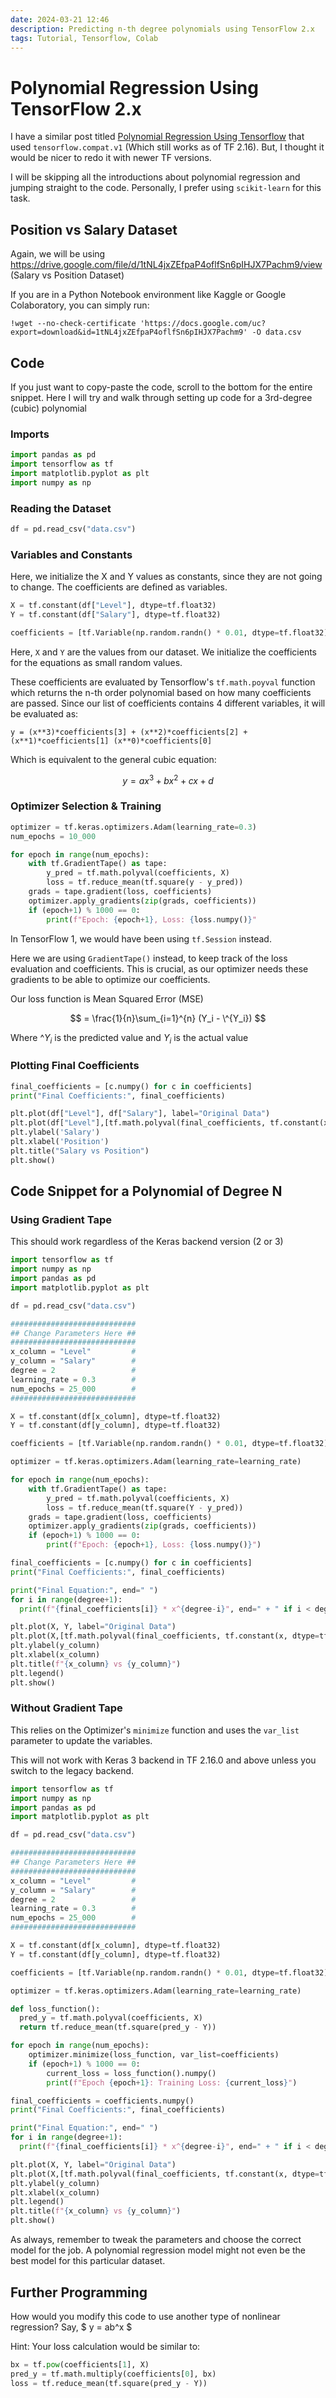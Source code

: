 ```yaml
---
date: 2024-03-21 12:46
description: Predicting n-th degree polynomials using TensorFlow 2.x
tags: Tutorial, Tensorflow, Colab
---
```


# Polynomial Regression Using TensorFlow 2.x

I have a similar post titled [Polynomial Regression Using Tensorflow](/posts/2019-12-16-TensorFlow-Polynomial-Regression.html) that used `tensorflow.compat.v1` (Which still works as of TF 2.16). But, I thought it would be nicer to redo it with newer TF versions. 

I will be skipping all the introductions about polynomial regression and jumping straight to the code. Personally, I prefer using `scikit-learn` for this task.

## Position vs Salary Dataset

Again, we will be using https://drive.google.com/file/d/1tNL4jxZEfpaP4oflfSn6pIHJX7Pachm9/view (Salary vs Position Dataset)

If you are in a Python Notebook environment like Kaggle or Google Colaboratory, you can simply run:
```Termcap
!wget --no-check-certificate 'https://docs.google.com/uc?export=download&id=1tNL4jxZEfpaP4oflfSn6pIHJX7Pachm9' -O data.csv
```

## Code

If you just want to copy-paste the code, scroll to the bottom for the entire snippet. Here I will try and walk through setting up code for a 3rd-degree (cubic) polynomial

### Imports

```python
import pandas as pd
import tensorflow as tf
import matplotlib.pyplot as plt
import numpy as np
```

### Reading the Dataset

```python
df = pd.read_csv("data.csv")
```

### Variables and Constants

Here, we initialize the X and Y values as constants, since they are not going to change. The coefficients are defined as variables.

```python
X = tf.constant(df["Level"], dtype=tf.float32)
Y = tf.constant(df["Salary"], dtype=tf.float32)

coefficients = [tf.Variable(np.random.randn() * 0.01, dtype=tf.float32) for _ in range(4)]
```

Here, `X` and `Y` are the values from our dataset. We initialize the coefficients for the equations as small random values.

These coefficients are evaluated by Tensorflow's `tf.math.poyval` function which returns the n-th order polynomial based on how many coefficients are passed. Since our list of coefficients contains 4 different variables, it will be evaluated as:

```
y = (x**3)*coefficients[3] + (x**2)*coefficients[2] + (x**1)*coefficients[1] (x**0)*coefficients[0]
``` 

Which is equivalent to the general cubic equation:

<script type="text/javascript"
  src="http://cdn.mathjax.org/mathjax/latest/MathJax.js?config=TeX-AMS-MML_HTMLorMML">
</script>

$$
y = ax^3 + bx^2 + cx + d
$$

### Optimizer Selection & Training

```python
optimizer = tf.keras.optimizers.Adam(learning_rate=0.3)
num_epochs = 10_000

for epoch in range(num_epochs):
    with tf.GradientTape() as tape:
        y_pred = tf.math.polyval(coefficients, X)
        loss = tf.reduce_mean(tf.square(y - y_pred))
    grads = tape.gradient(loss, coefficients)
    optimizer.apply_gradients(zip(grads, coefficients))
    if (epoch+1) % 1000 == 0:
        print(f"Epoch: {epoch+1}, Loss: {loss.numpy()}"
```

In TensorFlow 1, we would have been using `tf.Session` instead. 

Here we are using `GradientTape()` instead, to keep track of the loss evaluation and coefficients. This is crucial, as our optimizer needs these gradients to be able to optimize our coefficients.

Our loss function is Mean Squared Error (MSE)

$$
= \frac{1}{n}\sum_{i=1}^{n} (Y_i - \^{Y_i})
$$

Where $\^{Y_i}$ is the predicted value and $Y_i$ is the actual value

### Plotting Final Coefficients

```python
final_coefficients = [c.numpy() for c in coefficients]
print("Final Coefficients:", final_coefficients)

plt.plot(df["Level"], df["Salary"], label="Original Data")
plt.plot(df["Level"],[tf.math.polyval(final_coefficients, tf.constant(x, dtype=tf.float32)).numpy() for x in df["Level"]])
plt.ylabel('Salary')
plt.xlabel('Position')
plt.title("Salary vs Position")
plt.show()
```


## Code Snippet for a Polynomial of Degree N

### Using Gradient Tape

This should work regardless of the Keras backend version (2 or 3)

```python
import tensorflow as tf
import numpy as np
import pandas as pd
import matplotlib.pyplot as plt

df = pd.read_csv("data.csv")

############################
## Change Parameters Here ##
############################
x_column = "Level"         #
y_column = "Salary"        #
degree = 2                 #
learning_rate = 0.3        #
num_epochs = 25_000        #
############################

X = tf.constant(df[x_column], dtype=tf.float32)
Y = tf.constant(df[y_column], dtype=tf.float32)

coefficients = [tf.Variable(np.random.randn() * 0.01, dtype=tf.float32) for _ in range(degree + 1)]

optimizer = tf.keras.optimizers.Adam(learning_rate=learning_rate)

for epoch in range(num_epochs):
    with tf.GradientTape() as tape:
        y_pred = tf.math.polyval(coefficients, X)
        loss = tf.reduce_mean(tf.square(Y - y_pred))
    grads = tape.gradient(loss, coefficients)
    optimizer.apply_gradients(zip(grads, coefficients))
    if (epoch+1) % 1000 == 0:
        print(f"Epoch: {epoch+1}, Loss: {loss.numpy()}")

final_coefficients = [c.numpy() for c in coefficients]
print("Final Coefficients:", final_coefficients)

print("Final Equation:", end=" ")
for i in range(degree+1):
  print(f"{final_coefficients[i]} * x^{degree-i}", end=" + " if i < degree else "\n")

plt.plot(X, Y, label="Original Data")
plt.plot(X,[tf.math.polyval(final_coefficients, tf.constant(x, dtype=tf.float32)).numpy() for x in df[x_column]]), label="Our Poynomial"
plt.ylabel(y_column)
plt.xlabel(x_column)
plt.title(f"{x_column} vs {y_column}")
plt.legend()
plt.show()
```

### Without Gradient Tape

This relies on the Optimizer's `minimize` function and uses the `var_list` parameter to update the variables.

This will not work with Keras 3 backend in TF 2.16.0 and above unless you switch to the legacy backend.

```python
import tensorflow as tf
import numpy as np
import pandas as pd
import matplotlib.pyplot as plt

df = pd.read_csv("data.csv")

############################
## Change Parameters Here ##
############################
x_column = "Level"         #
y_column = "Salary"        #
degree = 2                 #
learning_rate = 0.3        #
num_epochs = 25_000        #
############################

X = tf.constant(df[x_column], dtype=tf.float32)
Y = tf.constant(df[y_column], dtype=tf.float32)

coefficients = [tf.Variable(np.random.randn() * 0.01, dtype=tf.float32) for _ in range(degree + 1)]

optimizer = tf.keras.optimizers.Adam(learning_rate=learning_rate)

def loss_function():
  pred_y = tf.math.polyval(coefficients, X)
  return tf.reduce_mean(tf.square(pred_y - Y))

for epoch in range(num_epochs):
    optimizer.minimize(loss_function, var_list=coefficients)
    if (epoch+1) % 1000 == 0:
        current_loss = loss_function().numpy()
        print(f"Epoch {epoch+1}: Training Loss: {current_loss}")

final_coefficients = coefficients.numpy()
print("Final Coefficients:", final_coefficients)

print("Final Equation:", end=" ")
for i in range(degree+1):
  print(f"{final_coefficients[i]} * x^{degree-i}", end=" + " if i < degree else "\n")

plt.plot(X, Y, label="Original Data")
plt.plot(X,[tf.math.polyval(final_coefficients, tf.constant(x, dtype=tf.float32)).numpy() for x in df[x_column]], label="Our Polynomial")
plt.ylabel(y_column)
plt.xlabel(x_column)
plt.legend()
plt.title(f"{x_column} vs {y_column}")
plt.show()
```


As always, remember to tweak the parameters and choose the correct model for the job. A polynomial regression model might not even be the best model for this particular dataset.

## Further Programming

How would you modify this code to use another type of nonlinear regression? Say, $ y = ab^x $

Hint: Your loss calculation would be similar to:

```python
bx = tf.pow(coefficients[1], X)
pred_y = tf.math.multiply(coefficients[0], bx)
loss = tf.reduce_mean(tf.square(pred_y - Y))
```


